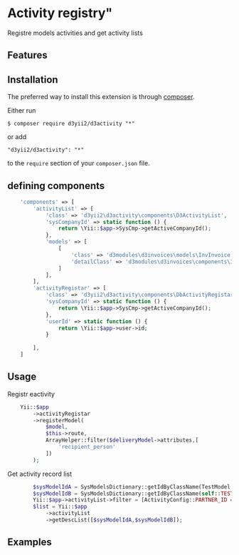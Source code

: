 # Activity registry"
Registre models activities and get activity lists
## Features

## Installation

The preferred way to install this extension is through [composer](http://getcomposer.org/download/).

Either run

```
$ composer require d3yii2/d3activity "*"
```

or add

```
"d3yii2/d3activity": "*"
```

to the `require` section of your `composer.json` file.

## defining components
```php
    'components' => [
        'activityList' => [
            'class' => 'd3yii2\d3activity\components\D3ActivityList',
            'sysCompanyId' => static function () {
                return \Yii::$app->SysCmp->getActiveCompanyId();
            },
            'models' => [
                [
                    'class' => 'd3modules\d3invoices\models\InvInvoice',
                    'detailClass' => 'd3modules\d3invoices\components\InvInvoiceD3Activity'
                ]
            ],
        ],
        'activityRegistar' => [
            'class' => 'd3yii2\d3activity\components\DbActivityRegistar',
            'sysCompanyId' => static function () {
                return \Yii::$app->SysCmp->getActiveCompanyId();
            },
            'userId' => static function () {
                return \Yii::$app->user->id;
            }            
            
        ],
    ]
```


## Usage
Registr eactivity
```php
    Yii::$app
        ->activityRegistar
        ->registerModel(
            $model,
            $this->route,
            ArrayHelper::filter($deliveryModel->attributes,[
                'recipient_person'
            ])
        );
```

Get activity record list

```php
        $sysModelIdA = SysModelsDictionary::getIdByClassName(TestModel::class);
        $sysModelIdB = SysModelsDictionary::getIdByClassName(self::TEST_CLASS_NAME);
        Yii::$app->activityList->filter = [ActivityConfig::PARTNER_ID => 44];
        $list = Yii::$app
            ->activityList
            ->getDescList([$sysModelIdA,$sysModelIdB]);

```


## Examples
